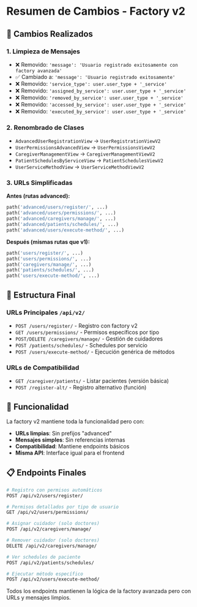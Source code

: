 # Resumen de Cambios - Factory v2

## 🔄 **Cambios Realizados**

### 1. **Limpieza de Mensajes**
- ❌ Removido: `'message': 'Usuario registrado exitosamente con factory avanzada'`
- ✅ Cambiado a: `'message': 'Usuario registrado exitosamente'`
- ❌ Removido: `'service_type': user.user_type + '_service'`
- ❌ Removido: `'assigned_by_service': user.user_type + '_service'`
- ❌ Removido: `'removed_by_service': user.user_type + '_service'`
- ❌ Removido: `'accessed_by_service': user.user_type + '_service'`
- ❌ Removido: `'executed_by_service': user.user_type + '_service'`

### 2. **Renombrado de Clases**
- `AdvancedUserRegistrationView` → `UserRegistrationViewV2`
- `UserPermissionsAdvancedView` → `UserPermissionsViewV2`
- `CaregiverManagementView` → `CaregiverManagementViewV2`
- `PatientSchedulesByServiceView` → `PatientSchedulesViewV2`
- `UserServiceMethodView` → `UserServiceMethodViewV2`

### 3. **URLs Simplificadas**
**Antes (rutas advanced):**
```python
path('advanced/users/register/', ...)
path('advanced/users/permissions/', ...)
path('advanced/caregivers/manage/', ...)
path('advanced/patients/schedules/', ...)
path('advanced/users/execute-method/', ...)
```

**Después (mismas rutas que v1):**
```python
path('users/register/', ...)
path('users/permissions/', ...)
path('caregivers/manage/', ...)
path('patients/schedules/', ...)
path('users/execute-method/', ...)
```

## 🎯 **Estructura Final**

### **URLs Principales** `/api/v2/`
- `POST /users/register/` - Registro con factory v2
- `GET /users/permissions/` - Permisos específicos por tipo
- `POST/DELETE /caregivers/manage/` - Gestión de cuidadores
- `POST /patients/schedules/` - Schedules por servicio
- `POST /users/execute-method/` - Ejecución genérica de métodos

### **URLs de Compatibilidad**
- `GET /caregiver/patients/` - Listar pacientes (versión básica)
- `POST /register-alt/` - Registro alternativo (función)

## 🚀 **Funcionalidad**

La factory v2 mantiene toda la funcionalidad pero con:
- **URLs limpias**: Sin prefijos "advanced"
- **Mensajes simples**: Sin referencias internas
- **Compatibilidad**: Mantiene endpoints básicos
- **Misma API**: Interface igual para el frontend

## 📋 **Endpoints Finales**

```bash
# Registro con permisos automáticos
POST /api/v2/users/register/

# Permisos detallados por tipo de usuario  
GET /api/v2/users/permissions/

# Asignar cuidador (solo doctores)
POST /api/v2/caregivers/manage/

# Remover cuidador (solo doctores)
DELETE /api/v2/caregivers/manage/

# Ver schedules de paciente
POST /api/v2/patients/schedules/

# Ejecutar método específico
POST /api/v2/users/execute-method/
```

Todos los endpoints mantienen la lógica de la factory avanzada pero con URLs y mensajes limpios.
